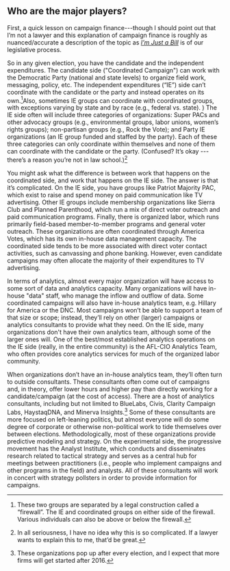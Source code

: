 ## Who are the major players? 

First, a quick lesson on campaign finance---though I should point out that I’m not a lawyer and this explanation of campaign finance is roughly as nuanced/accurate a description of the topic as *[I’m Just a Bill](https://www.youtube.com/watch?v=tyeJ55o3El0)* is of our legislative process. 

So in any given election, you have the candidate and the independent expenditures. The candidate side ("Coordinated Campaign") can work with the Democratic Party (national and state levels) to organize field work, messaging, policy, etc.  The independent expenditures (“IE”) side can’t coordinate with the candidate or the party and instead operates on its own.[^1]Also, sometimes IE groups can coordinate with coordinated groups, with exceptions varying by state and by race (e.g., federal vs. state). )  The IE side often will include three categories of organizations: Super PACs and other advocacy groups (e.g., environmental groups, labor unions, women’s rights groups); non-partisan groups (e.g., Rock the Vote); and Party IE organizations (an IE group funded and staffed by the party). Each of these three categories can only coordinate within themselves and none of them can coordinate with the candidate or the party. (Confused? It’s okay --- there’s a reason you’re not in law school.)[^2]

You might ask what the difference is between work that happens on the coordinated side, and work that happens on the IE side.  The answer is that it’s complicated.  On the IE side, you have groups like Patriot Majority PAC, which exist to raise and spend money on paid communication like TV advertising.  Other IE groups include membership organizations like Sierra Club and Planned Parenthood, which run a mix of direct voter outreach and paid communication programs.  Finally, there is organized labor, which runs primarily field-based member-to-member programs and general voter outreach. These organizations are often coordinated through America Votes, which has its own in-house data management capacity. The coordinated side tends to be more associated with direct voter contact activities, such as canvassing and phone banking.  However, even candidate campaigns may often allocate the majority of their expenditures to TV advertising. 

In terms of analytics, almost every major organization will have access to some sort of data and analytics capacity. Many organizations will have in-house "data" staff, who manage the inflow and outflow of data. Some coordinated campaigns will also have in-house analytics team, e.g. Hillary for America or the DNC. Most campaigns won’t be able to support a team of that size or scope; instead, they’ll rely on other (larger) campaigns or analytics consultants to provide what they need. On the IE side, many organizations don't have their own analytics team, although some of the larger ones will. One of the best/most established analytics operations on the IE side (really, in the entire community) is the AFL-CIO Analytics Team, who often provides core analytics services for much of the organized labor community. 

When organizations don’t have an in-house analytics team, they’ll often turn to outside consultants. These consultants often come out of campaigns and, in theory, offer lower hours and higher pay than directly working for a candidate/campaign (at the cost of access). There are a host of analytics consultants, including but not limited to BlueLabs, Civis, Clarity Campaign Labs, HaystaqDNA, and Minerva Insights.[^3] Some of these consultants are more focused on left-leaning politics, but almost everyone will do some degree of corporate or otherwise non-political work to tide themselves over between elections. Methodologically, most of these organizations provide predictive modeling and strategy. On the experimental side, the progressive movement has the Analyst Institute, which conducts and disseminates research related to tactical strategy and serves as a central hub for meetings between practitioners (i.e., people who implement campaigns and other programs in the field) and analysts. All of these consultants will work in concert with strategy pollsters in order to provide information for campaigns.

[^1]: These two groups are separated by a legal construction called a “firewall”. The IE and coordinated groups on either side of the firewall. Various individuals can also be above or below the firewall.
[^2]: In all seriousness, I have no idea why this is so complicated. If a lawyer wants to explain this to me, that’d be great.
[^3]: These organizations pop up after every election, and I expect that more firms will get started after 2016.